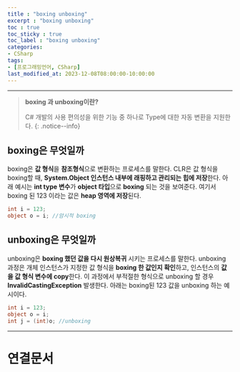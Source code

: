 ```yaml
---
title : "boxing unboxing"
excerpt : "boxing unboxing"
toc : true
toc_sticky : true
toc_label : "boxing unboxing"
categories:
- CSharp
tags:
- [프로그래밍언어, CSharp]
last_modified_at: 2023-12-08T08:00:00-10:00:00
---
```

  
---
  
> **boxing 과 unboxing이란?**  
>
> C# 개발의 사용 편의성을 위한 기능 중 하나로 Type에 대한 자동 변환을 지원한다. 
{: .notice--info}  
  
## boxing은 무엇일까
 boxing은 **값 형식**을 **참조형식**으로 변환하는 프로세스를 말한다. CLR은 값 형식을 boxing할 때, **System.Object 인스턴스 내부에 래핑하고 관리되는 힙에 저장**한다. 아래 예시는 **int type 변수**가 **object 타입**으로 **boxing** 되는 것을 보여준다. 여기서 boxing 된 123 이라는 값은 **heap 영역에 저장**된다.
  
```c#
int i = 123;
object o = i; //암시적 boxing
```
  
## unboxing은 무엇일까
 unboxing은 **boxing 했던 값을 다시 원상복귀** 시키는 프로세스를 말한다. unboxing 과정은 개체 인스턴스가 지정한 값 형식을 **boxing 한 값인지 확인**하고, 인스턴스의 **값을 값 형식 변수에 copy**한다. 이 과정에서 부적절한 형식으로 unboxing 할 경우 **InvalidCastingException** 발생한다. 아래는 boxing된 123 값을 unboxing 하는 예시이다.
  
```c#
int i = 123;
object o = i;
int j = (int)o; //unboxing
```

---
  
# 연결문서
